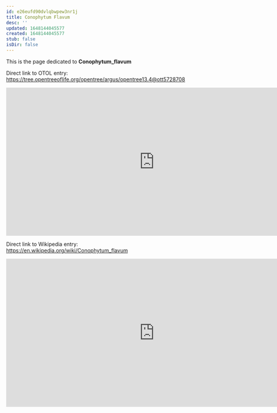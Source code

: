```yaml
---
id: e26eufd90dvlqbwpew3nr1j
title: Conophytum Flavum
desc: ''
updated: 1648144045577
created: 1648144045577
stub: false
isDir: false
---
```

This is the page dedicated to **Conophytum_flavum**


Direct link to OTOL entry: https://tree.opentreeoflife.org/opentree/argus/opentree13.4@ott5728708



<html>
    <body>
    <iframe src="https://tree.opentreeoflife.org/opentree/argus/opentree13.4@ott5728708"
    width="800" height="400" frameborder="0" allowfullscreen> </iframe>
    </body>
</html>
    


Direct link to Wikipedia entry: https://en.wikipedia.org/wiki/Conophytum_flavum



<html>
    <body>
    <iframe src="https://en.wikipedia.org/wiki/Conophytum_flavum"
    width="800" height="400" frameborder="0" allowfullscreen> </iframe>
    </body>
</html>
    
